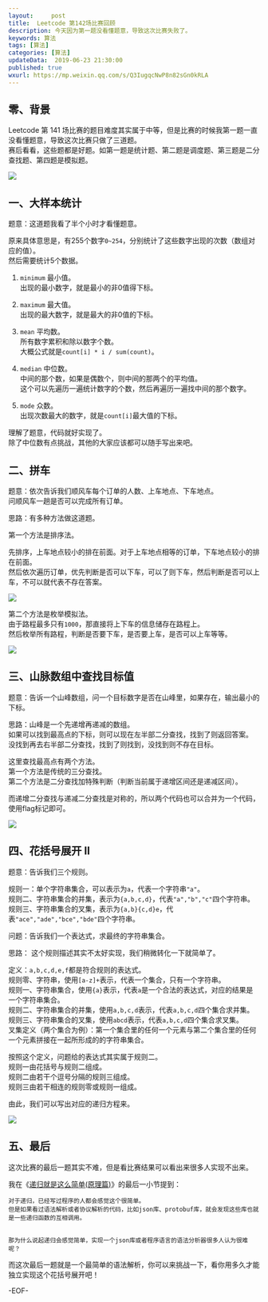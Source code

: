 ```yaml
---   
layout:     post  
title:  Leetcode 第142场比赛回顾  
description: 今天因为第一题没看懂题意，导致这次比赛失败了。  
keywords: 算法  
tags: [算法]    
categories: [算法]  
updateData:  2019-06-23 21:30:00  
published: true  
wxurl: https://mp.weixin.qq.com/s/Q3IugqcNwP8n82sGn0kRLA  
---  
```



## 零、背景  


Leetcode 第 141 场比赛的题目难度其实属于中等，但是比赛的时候我第一题一直没看懂题意，导致这次比赛只做了三道题。  
赛后看看，这些题都是好题。如第一题是统计题、第二题是调度题、第三题是二分查找题、第四题是模拟题。  



![](//res2019.tiankonguse.com/images/2019/06/23/001.png)


## 一、大样本统计  


题意：这道题我看了半个小时才看懂题意。  

原来具体意思是，有255个数字`0~254`，分别统计了这些数字出现的次数（数组对应的值）。  
然后需要统计5个数据。  


1. `minimum` 最小值。  
出现的最小数字，就是最小的非0值得下标。  


2. `maximum` 最大值。  
出现的最大数字，就是最大的非0值的下标。  


3. `mean` 平均数。  
所有数字累积和除以数字个数。  
大概公式就是`count[i] * i / sum(count)`。  


4. `median` 中位数。  
中间的那个数，如果是偶数个，则中间的那两个的平均值。  
这个可以先遍历一遍统计数字的个数，然后再遍历一遍找中间的那个数字。  


5. `mode` 众数。  
出现次数最大的数字，就是`count[i]`最大值的下标。  


理解了题意，代码就好实现了。  
除了中位数有点挑战，其他的大家应该都可以随手写出来吧。  



## 二、拼车  


题意：依次告诉我们顺风车每个订单的人数、上车地点、下车地点。  
问顺风车一趟是否可以完成所有订单。  


思路：有多种方法做这道题。  


第一个方法是排序法。  

先排序，上车地点较小的排在前面。对于上车地点相等的订单，下车地点较小的排在前面。  
然后依次遍历订单，优先判断是否可以下车，可以了则下车，然后判断是否可以上车，不可以就代表不存在答案。  


![](//res2019.tiankonguse.com/images/2019/06/23/002.png)


第二个方法是枚举模拟法。  
由于路程最多只有`1000`，那直接将上下车的信息储存在路程上。  
然后枚举所有路程，判断是否要下车，是否要上车，是否可以上车等等。  


![](//res2019.tiankonguse.com/images/2019/06/23/003.png)


## 三、山脉数组中查找目标值  


题意：告诉一个山峰数组，问一个目标数字是否在山峰里，如果存在，输出最小的下标。  


思路：山峰是一个先递增再递减的数组。  
如果可以找到最高点的下标，则可以现在左半部二分查找，找到了则返回答案。  
没找到再去右半部二分查找，找到了则找到，没找到则不存在目标。  


这里查找最高点有两个方法。  
第一个方法是传统的三分查找。  
第二个方法是二分查找加特殊判断（判断当前属于递增区间还是递减区间）。  


而递增二分查找与递减二分查找是对称的，所以两个代码也可以合并为一个代码，使用flag标记即可。


![](//res2019.tiankonguse.com/images/2019/06/23/004.png)


## 四、花括号展开 II  

题意：告诉我们三个规则。  


规则一：单个字符串集合，可以表示为`a`，代表一个字符串`"a"`。  
规则二、字符串集合的并集，表示为`{a,b,c,d}`，代表`"a","b","c"`四个字符串。  
规则三、字符串集合的叉集，表示为`{a,b}{c,d}e`，代表`"ace","ade","bce","bde"`四个字符串。  


问题：告诉我们一个表达式，求最终的字符串集合。  


思路： 这个规则描述其实不太好实现，我们稍微转化一下就简单了。    


定义：`a,b,c,d,e,f`都是符合规则的表达式。  
规则零、字符串，使用`[a-z]+`表示，代表一个集合，只有一个字符串。  
规则一、字符串集合，使用`{a}`表示，代表`a`是一个合法的表达式，对应的结果是一个字符串集合。  
规则二、字符串集合的并集，使用`a,b,c,d`表示，代表`a,b,c,d`四个集合求并集。  
规则三、字符串集合的叉集，使用`abcd`表示，代表`a,b,c,d`四个集合求叉集。  
叉集定义（两个集合为例）：第一个集合里的任何一个元素与第二个集合里的任何一个元素拼接在一起所形成的的字符串集合。  


按照这个定义，问题给的表达式其实属于规则二。   
规则一由花括号与规则二组成。  
规则二由若干个逗号分隔的规则三组成。  
规则三由若干相连的规则零或规则一组成。 


由此，我们可以写出对应的递归方程来。  


![](//res2019.tiankonguse.com/images/2019/06/23/005.png)


## 五、最后  


这次比赛的最后一题其实不难，但是看比赛结果可以看出来很多人实现不出来。  


我在《[递归就是这么简单(原理篇)](https://mp.weixin.qq.com/s/pN9T9hyjClHFNfajxlWKkA)》的最后一小节提到：  


```
对于递归，已经写过程序的人都会感觉这个很简单。  
但是如果看过语法解析或者协议解析的代码，比如json库、protobuf库，就会发现这些库也就是一些递归函数的互相调用。  
  
  
那为什么说起递归会感觉简单，实现一个json库或者程序语言的语法分析器很多人认为很难呢？  
```


而这次最后一题就是一个最简单的语法解析，你可以来挑战一下，看你用多久才能独立实现这个花括号展开吧！  




-EOF-  

